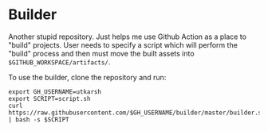 # Builder

Another stupid repository. Just helps me use Github Action as a place to "build" projects. User needs to specify a script which will perform the "build" process and then must move the built assets into `$GITHUB_WORKSPACE/artifacts/`.

To use the builder, clone the repository and run:

```shell
export GH_USERNAME=utkarsh
export SCRIPT=script.sh
curl https://raw.githubusercontent.com/$GH_USERNAME/builder/master/builder.sh | bash -s $SCRIPT
```